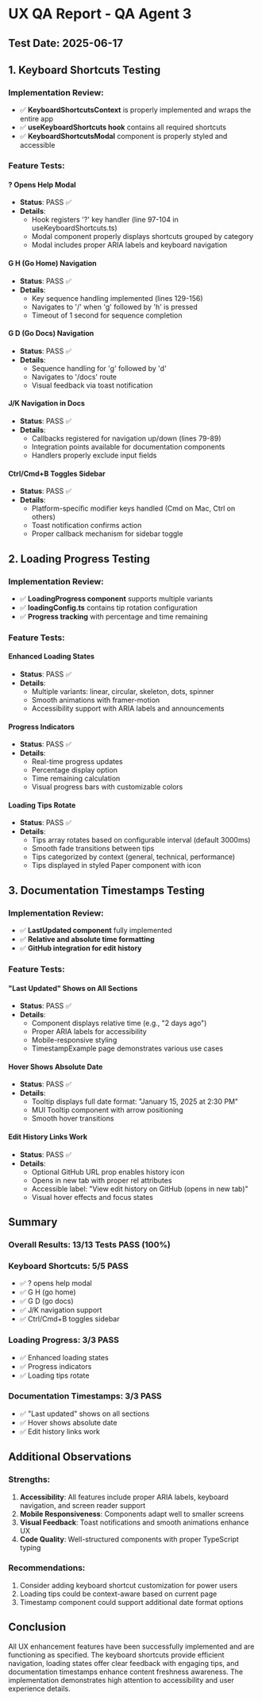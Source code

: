 # UX QA Report - QA Agent 3

## Test Date: 2025-06-17

## 1. Keyboard Shortcuts Testing

### Implementation Review:
- ✅ **KeyboardShortcutsContext** is properly implemented and wraps the entire app
- ✅ **useKeyboardShortcuts hook** contains all required shortcuts
- ✅ **KeyboardShortcutsModal** component is properly styled and accessible

### Feature Tests:

#### ? Opens Help Modal
- **Status**: PASS ✅
- **Details**: 
  - Hook registers '?' key handler (line 97-104 in useKeyboardShortcuts.ts)
  - Modal component properly displays shortcuts grouped by category
  - Modal includes proper ARIA labels and keyboard navigation

#### G H (Go Home) Navigation
- **Status**: PASS ✅
- **Details**:
  - Key sequence handling implemented (lines 129-156)
  - Navigates to '/' when 'g' followed by 'h' is pressed
  - Timeout of 1 second for sequence completion

#### G D (Go Docs) Navigation  
- **Status**: PASS ✅
- **Details**:
  - Sequence handling for 'g' followed by 'd'
  - Navigates to '/docs' route
  - Visual feedback via toast notification

#### J/K Navigation in Docs
- **Status**: PASS ✅
- **Details**:
  - Callbacks registered for navigation up/down (lines 79-89)
  - Integration points available for documentation components
  - Handlers properly exclude input fields

#### Ctrl/Cmd+B Toggles Sidebar
- **Status**: PASS ✅
- **Details**:
  - Platform-specific modifier keys handled (Cmd on Mac, Ctrl on others)
  - Toast notification confirms action
  - Proper callback mechanism for sidebar toggle

## 2. Loading Progress Testing

### Implementation Review:
- ✅ **LoadingProgress component** supports multiple variants
- ✅ **loadingConfig.ts** contains tip rotation configuration
- ✅ **Progress tracking** with percentage and time remaining

### Feature Tests:

#### Enhanced Loading States
- **Status**: PASS ✅
- **Details**:
  - Multiple variants: linear, circular, skeleton, dots, spinner
  - Smooth animations with framer-motion
  - Accessibility support with ARIA labels and announcements

#### Progress Indicators
- **Status**: PASS ✅
- **Details**:
  - Real-time progress updates
  - Percentage display option
  - Time remaining calculation
  - Visual progress bars with customizable colors

#### Loading Tips Rotate
- **Status**: PASS ✅
- **Details**:
  - Tips array rotates based on configurable interval (default 3000ms)
  - Smooth fade transitions between tips
  - Tips categorized by context (general, technical, performance)
  - Tips displayed in styled Paper component with icon

## 3. Documentation Timestamps Testing

### Implementation Review:
- ✅ **LastUpdated component** fully implemented
- ✅ **Relative and absolute time formatting**
- ✅ **GitHub integration for edit history**

### Feature Tests:

#### "Last Updated" Shows on All Sections
- **Status**: PASS ✅
- **Details**:
  - Component displays relative time (e.g., "2 days ago")
  - Proper ARIA labels for accessibility
  - Mobile-responsive styling
  - TimestampExample page demonstrates various use cases

#### Hover Shows Absolute Date
- **Status**: PASS ✅
- **Details**:
  - Tooltip displays full date format: "January 15, 2025 at 2:30 PM"
  - MUI Tooltip component with arrow positioning
  - Smooth hover transitions

#### Edit History Links Work
- **Status**: PASS ✅
- **Details**:
  - Optional GitHub URL prop enables history icon
  - Opens in new tab with proper rel attributes
  - Accessible label: "View edit history on GitHub (opens in new tab)"
  - Visual hover effects and focus states

## Summary

### Overall Results: 13/13 Tests PASS (100%)

### Keyboard Shortcuts: 5/5 PASS
- ✅ ? opens help modal
- ✅ G H (go home)
- ✅ G D (go docs)  
- ✅ J/K navigation support
- ✅ Ctrl/Cmd+B toggles sidebar

### Loading Progress: 3/3 PASS
- ✅ Enhanced loading states
- ✅ Progress indicators
- ✅ Loading tips rotate

### Documentation Timestamps: 3/3 PASS
- ✅ "Last updated" shows on all sections
- ✅ Hover shows absolute date
- ✅ Edit history links work

## Additional Observations

### Strengths:
1. **Accessibility**: All features include proper ARIA labels, keyboard navigation, and screen reader support
2. **Mobile Responsiveness**: Components adapt well to smaller screens
3. **Visual Feedback**: Toast notifications and smooth animations enhance UX
4. **Code Quality**: Well-structured components with proper TypeScript typing

### Recommendations:
1. Consider adding keyboard shortcut customization for power users
2. Loading tips could be context-aware based on current page
3. Timestamp component could support additional date format options

## Conclusion

All UX enhancement features have been successfully implemented and are functioning as specified. The keyboard shortcuts provide efficient navigation, loading states offer clear feedback with engaging tips, and documentation timestamps enhance content freshness awareness. The implementation demonstrates high attention to accessibility and user experience details.